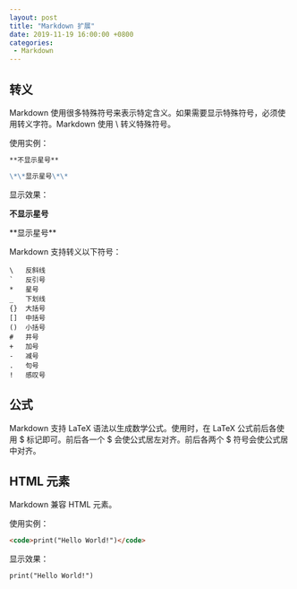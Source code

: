 ```yaml
---
layout: post
title: "Markdown 扩展"
date: 2019-11-19 16:00:00 +0800
categories: 
 - Markdown
---
```


## 转义

Markdown 使用很多特殊符号来表示特定含义。如果需要显示特殊符号，必须使用转义字符。Markdown 使用 \\ 转义特殊符号。

<!-- more -->

使用实例：

```markdown
**不显示星号**

\*\*显示星号\*\*
```

显示效果：

**不显示星号**

\*\*显示星号\*\*

Markdown 支持转义以下符号：

```text
\   反斜线
`   反引号
*   星号
_   下划线
{}  大括号
[]  中括号
()  小括号
#   井号
+   加号
-   减号
.   句号
!   感叹号
```

## 公式

Markdown 支持 LaTeX 语法以生成数学公式。使用时，在 LaTeX 公式前后各使用 \$ 标记即可。前后各一个 \$ 会使公式居左对齐。前后各两个 \$ 符号会使公式居中对齐。

## HTML 元素

Markdown 兼容 HTML 元素。

使用实例：

```html
<code>print("Hello World!")</code>
```

显示效果：

<code>print("Hello World!")</code>

